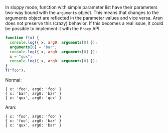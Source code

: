 In sloppy mode, function with simple parameter list have their parameters
two-way bound with the `arguments` object. This means that changes to the
arguments object are reflected in the parameter values and vice versa. Aran does
not preserve this (crazy) behavior. If this becomes a real issue, it could be
possible to implement it with the `Proxy` API.

```js
function f(x) {
  console.log({ x, arg0: arguments[0] });
  arguments[0] = "bar";
  console.log({ x, arg0: arguments[0] });
  x = "qux";
  console.log({ x, arg0: arguments[0] });
}
f("foo");
```

Normal:

```
{ x: 'foo', arg0: 'foo' }
{ x: 'bar', arg0: 'bar' }
{ x: 'qux', arg0: 'qux' }
```

Aran:

```
{ x: 'foo', arg0: 'foo' }
{ x: 'foo', arg0: 'bar' }
{ x: 'qux', arg0: 'bar' }
```
